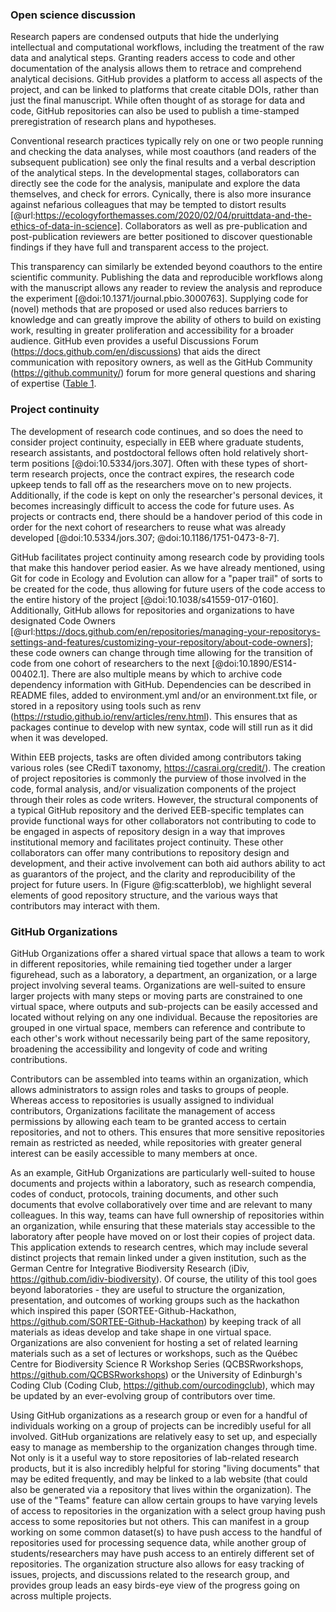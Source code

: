<!--## GitHub in EcoEvo examples (Part 3)-->

### Open science discussion

<!--*Contributors to this section: Freddy Hillemann, Allison Binley*-->

Research papers are condensed outputs that hide the underlying intellectual and computational workflows, including the treatment of the raw data and analytical steps. 
Granting readers access to code and other documentation of the analysis allows them to retrace and comprehend analytical decisions.
GitHub provides a platform to access all aspects of the project, and can be linked to platforms that create citable DOIs, rather than just the final manuscript.
While often thought of as storage for data and code, GitHub repositories can also be used to publish a time-stamped preregistration of research plans and hypotheses.

Conventional research practices typically rely on one or two people running and checking the data analyses, while most coauthors (and readers of the subsequent publication) see only the final results and a verbal description of the analytical steps.
In the developmental stages, collaborators can directly see the code for the analysis, manipulate and explore the data themselves, and check for errors.
Cynically, there is also more insurance against nefarious colleagues that may be tempted to distort results [@url:https://ecologyforthemasses.com/2020/02/04/pruittdata-and-the-ethics-of-data-in-science].
Collaborators as well as pre-publication and post-publication reviewers are better positioned to discover questionable findings if they have full and transparent access to the project.

This transparency can similarly be extended beyond coauthors to the entire scientific community.
Publishing the data and reproducible workflows along with the manuscript allows any reader to review the analysis and reproduce the experiment [@doi:10.1371/journal.pbio.3000763].
Supplying code for (novel) methods that are proposed or used also reduces barriers to knowledge and can greatly improve the ability of others to build on existing work, resulting in greater proliferation and accessibility for a broader audience.
GitHub even provides a useful Discussions Forum (<https://docs.github.com/en/discussions>) that aids the direct communication with repository owners, as well as the GitHub Community (<https://github.community/>) forum for more general questions and sharing of expertise ([Table 1](#tbl:roles).

### Project continuity

<!--*Contributors to this section: BPME, VF*  -->

The development of research code continues, and so does the need to consider project continuity, especially in EEB where graduate students, research assistants, and postdoctoral fellows often hold relatively short-term positions [@doi:10.5334/jors.307].
Often with these types of short-term research projects, once the contract expires, the research code upkeep tends to fall off as the researchers move on to new projects.
Additionally, if the code is kept on only the researcher's personal devices, it becomes increasingly difficult to access the code for future uses.
As projects or contracts end, there should be a handover period of this code in order for the next cohort of researchers to reuse what was already developed [@doi:10.5334/jors.307; @doi:10.1186/1751-0473-8-7].

GitHub facilitates project continuity among research code by providing tools that make this handover period easier. 
As we have already mentioned, using Git for code in Ecology and Evolution can allow for a "paper trail" of sorts to be created for the code, thus allowing for future users of the code access to the entire history of the project [@doi:10.1038/s41559-017-0160]. 
Additionally, GitHub allows for repositories and organizations to have designated Code Owners [@url:https://docs.github.com/en/repositories/managing-your-repositorys-settings-and-features/customizing-your-repository/about-code-owners]; these code owners can change through time allowing for the transition of code from one cohort of researchers to the next [@doi:10.1890/ES14-00402.1].
There are also multiple means by which to archive code dependency information with GitHub.
Dependencies can be described in README files, added to environment.yml and/or an environment.txt file, or stored in a repository using tools such as renv (<https://rstudio.github.io/renv/articles/renv.html>).
This ensures that as packages continue to develop with new syntax, code will still run as it did when it was developed.

Within EEB projects, tasks are often divided among contributors taking various roles (see CRediT taxonomy, <https://casrai.org/credit/>).
The creation of project repositories is commonly the purview of those involved in the code, formal analysis, and/or visualization components of the project through their roles as code writers.
However, the structural components of a typical GitHub repository and the derived EEB-specific templates can provide functional ways for other collaborators not contributing to code to be engaged in aspects of repository design in a way that improves institutional memory and facilitates project continuity.
These other collaborators can offer many contributions to repository design and development, and their active involvement can both aid authors ability to act as guarantors of the project, and the clarity and reproducibility of the project for future users.
In (Figure @fig:scatterblob), we highlight several elements of good repository structure, and the various ways that contributors may interact with them. 

### GitHub Organizations

<!--*Contributors to this section: Katherine Hébert, Cole Brookson*-->

GitHub Organizations offer a shared virtual space that allows a team to work in different repositories, while remaining tied together under a larger figurehead, such as a laboratory, a department, an organization, or a large project involving several teams. 
Organizations are well-suited to ensure larger projects with many steps or moving parts are constrained to one virtual space, where outputs and sub-projects can be easily accessed and located without relying on any one individual. 
Because the repositories are grouped in one virtual space, members can reference and contribute to each other's work without necessarily being part of the same repository, broadening the accessibility and longevity of code and writing contributions. 

Contributors can be assembled into teams within an organization, which allows administrators to assign roles and tasks to groups of people.
Whereas access to repositories is usually assigned to individual contributors, Organizations facilitate the management of access permissions by allowing each team to be granted access to certain repositories, and not to others.
This ensures that more sensitive repositories remain as restricted as needed, while repositories with greater general interest can be easily accessible to many members at once.

As an example, GitHub Organizations are particularly well-suited to house documents and projects within a laboratory, such as research compendia, codes of conduct, protocols, training documents, and other such documents that evolve collaboratively over time and are relevant to many colleagues. 
In this way, teams can have full ownership of repositories within an organization, while ensuring that these materials stay accessible to the laboratory after people have moved on or lost their copies of project data. 
This application extends to research centres, which may include several distinct projects that remain linked under a given institution, such as the German Centre for Integrative Biodiversity Research (iDiv, <https://github.com/idiv-biodiversity>).
Of course, the utility of this tool goes beyond laboratories - they are useful to structure the organization, presentation, and outcomes of working groups such as the hackathon which inspired this paper (SORTEE-Github-Hackathon, <https://github.com/SORTEE-Github-Hackathon>) by keeping track of all materials as ideas develop and take shape in one virtual space.
Organizations are also convenient for hosting a set of related learning materials such as a set of lectures or workshops, such as the Québec Centre for Biodiversity Science R Workshop Series (QCBSRworkshops, <https://github.com/QCBSRworkshops>) or the University of Edinburgh's Coding Club (Coding Club, <https://github.com/ourcodingclub>), which may be updated by an ever-evolving group of contributors over time.

Using GitHub organizations as a research group or even for a handful of individuals working on a group of projects can be incredibly useful for all involved. 
GitHub organizations are relatively easy to set up, and especially easy to manage as membership to the organization changes through time. 
Not only is it a useful way to store repositories of lab-related research products, but it is also incredibly helpful for storing "living documents" that may be edited frequently, and may be linked to a lab website (that could also be generated via a repository that lives within the organization). 
The use of the "Teams" feature can allow certain groups to have varying levels of access to repositories in the organization with a select group having push access to some repositories but not others. 
This can manifest in a group working on some common dataset(s) to have push access to the handful of repositories used for processing sequence data, while another group of students/researchers may have push access to an entirely different set of repositories. 
The organization structure also allows for easy tracking of issues, projects, and discussions related to the research group, and provides group leads an easy birds-eye view of the progress going on across multiple projects.